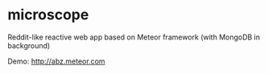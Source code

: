 # microscope

Reddit-like reactive web app based on Meteor framework (with MongoDB in background)

Demo: http://abz.meteor.com
